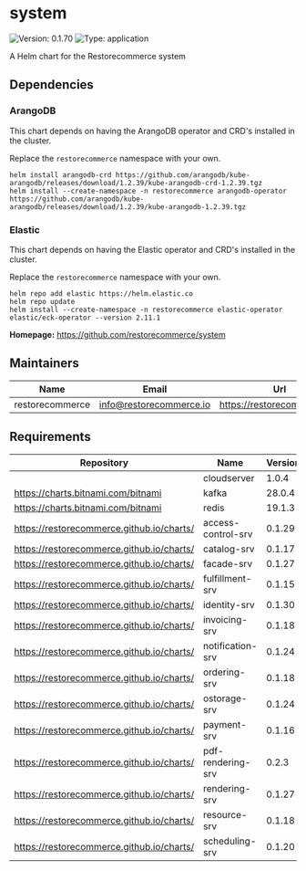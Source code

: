 # system

![Version: 0.1.70](https://img.shields.io/badge/Version-0.1.70-informational?style=flat-square) ![Type: application](https://img.shields.io/badge/Type-application-informational?style=flat-square)

A Helm chart for the Restorecommerce system

## Dependencies

### ArangoDB

This chart depends on having the ArangoDB operator and CRD's installed in the cluster.

Replace the `restorecommerce` namespace with your own.

```shell
helm install arangodb-crd https://github.com/arangodb/kube-arangodb/releases/download/1.2.39/kube-arangodb-crd-1.2.39.tgz
helm install --create-namespace -n restorecommerce arangodb-operator https://github.com/arangodb/kube-arangodb/releases/download/1.2.39/kube-arangodb-1.2.39.tgz
```

### Elastic

This chart depends on having the Elastic operator and CRD's installed in the cluster.

Replace the `restorecommerce` namespace with your own.

```shell
helm repo add elastic https://helm.elastic.co
helm repo update
helm install --create-namespace -n restorecommerce elastic-operator elastic/eck-operator --version 2.11.1
```

**Homepage:** <https://github.com/restorecommerce/system>

## Maintainers

| Name | Email | Url |
| ---- | ------ | --- |
| restorecommerce | info@restorecommerce.io | https://restorecommerce.io/ |

## Requirements

| Repository | Name | Version |
|------------|------|---------|
|  | cloudserver | 1.0.4 |
| https://charts.bitnami.com/bitnami | kafka | 28.0.4 |
| https://charts.bitnami.com/bitnami | redis | 19.1.3 |
| https://restorecommerce.github.io/charts/ | access-control-srv | 0.1.29 |
| https://restorecommerce.github.io/charts/ | catalog-srv | 0.1.17 |
| https://restorecommerce.github.io/charts/ | facade-srv | 0.1.27 |
| https://restorecommerce.github.io/charts/ | fulfillment-srv | 0.1.15 |
| https://restorecommerce.github.io/charts/ | identity-srv | 0.1.30 |
| https://restorecommerce.github.io/charts/ | invoicing-srv | 0.1.18 |
| https://restorecommerce.github.io/charts/ | notification-srv | 0.1.24 |
| https://restorecommerce.github.io/charts/ | ordering-srv | 0.1.18 |
| https://restorecommerce.github.io/charts/ | ostorage-srv | 0.1.24 |
| https://restorecommerce.github.io/charts/ | payment-srv | 0.1.16 |
| https://restorecommerce.github.io/charts/ | pdf-rendering-srv | 0.2.3 |
| https://restorecommerce.github.io/charts/ | rendering-srv | 0.1.27 |
| https://restorecommerce.github.io/charts/ | resource-srv | 0.1.18 |
| https://restorecommerce.github.io/charts/ | scheduling-srv | 0.1.20 |
